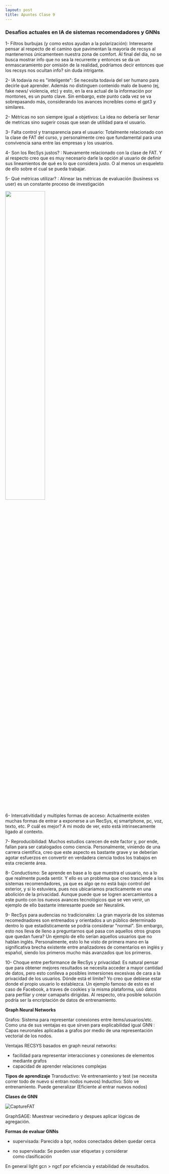 ```yaml
---
layout: post
title: Apuntes Clase 9
---
```


### Desafíos actuales en IA de sistemas recomendadores y GNNs

1- Filtros burbujas (y como estos ayudan a la polarización): Interesante pensar al respecto de el camino que pavimentan la mayoría de recsys al mantenernos únicamenteen nuestra zona de comfort. Al final del día, no se busca mostrar info que no sea la recurrente y entonces se da un enmascaramiento por omisión de la realidad, podríamos decir entonces que los recsys nos ocultan info? sin duda intrigante.

2- IA todavia no es "inteligente": Se necesita todavia del ser humano para decirle qué aprender. Además no distinguen contenido malo de bueno (ej, fake news/ violencia, etc) y esto, en la era actual de la información por montones, es un punto clave. Sin embargo, este punto cada vez se va sobrepasando más, considerando los avances increíbles como el gpt3 y similares.

2- Métricas no son siempre igual a objetivos: La idea no debería ser llenar de metricas sino sugerir cosas que sean de utilidad para el usuario.

3- Falta control y transparencia para el usuario: Totalmente relacionado con la clase de FAT del curso, y personalmente creo que fundamental para una convivencia sana entre las empresas y los usuarios.

4- Son los RecSys justos? : Nuevamente relacionado con la clase de FAT. Y al respecto creo que es muy necesario darle la opción al usuario de definir sus lineamientos de qué es lo que considera justo. O al menos un esqueleto de ello sobre el cual se pueda trabajar.

5- Qué métricas utilizar? : Alinear las métricas de evaluación (business vs user) es un constante proceso de investigación

<img src="https://user-images.githubusercontent.com/63074428/208341369-53917cba-321e-4d97-8334-5925f30dadde.png" width=50% />
<!-- ![CaptureFAT](https://user-images.githubusercontent.com/63074428/208341369-53917cba-321e-4d97-8334-5925f30dadde.PNG) -->

6- Intercativitidad y multiples formas de acceso: Actualmente existen muchas formas de entrar a exponerse a un RecSys, ej smartphone, pc, voz, texto, etc. P cuál es mejor? A mi modo de ver, esto está intrinsecamente ligado al contexto.

7- Reproducibilidad: Muchos estudios carecen de este factor y, por ende, fallan para ser catalogados como ciencia. Personalmente, viniendo de una carrera científica, creo que este aspecto es bastante grave y se deberían agotar esfuerzos en convertir en verdadera ciencia todos los trabajos en esta creciente área.

8- Conductismo: Se aprende en base a lo que muestra el usuario, no a lo que realmente pueda sentir. Y ello es un problema que creo trasciende a los sistemas recomendadores, ya que es algo qe no está bajo control del exterior, y si lo estuviera, pues nos ubicariamos practicamente en una abolición de la privacidad. Aunque puede que se logren acercamientos a este punto con los nuevos avances tecnológicos que se ven venir, un ejemplo de ello bastante interesante puede ser Neuralink.

9- RecSys para audencias no tradicionales: La gran mayoría de los sistemas recomednadores son entrenados y orientados a un público determinado dentro lo que estadísticamente se podría considerar "normal". Sin embargo, esto nos lleva de lleno a preguntarnos qué pasa con aquellos otros grupos que quedan fuera? Un ejemplo de ello serían aquellos usuarios que no hablan inglés. Personalmente, esto lo he visto de primera mano en la significativa brecha existente entre analizadores de comentarios en inglés y español, siendo los primeros mucho más avanzados que los primeros.  
 
 10- Choque entre performance de RecSys y privacidad: Es natural pensar que para obtener mejores resultados se necesita acceder a mayor cantidad de datos, pero esto conlleva a posibles inmersiones excesivas de cara a la privacidad de los usuarios. Dónde está el límite? Yo creo que debiese estar donde el propio usuario lo establezca. Un ejemplo famoso de esto es el caso de Facebook, a traves de cookies y la misma plataforma, usó datos para perfilar y crear camapañs dirigidas. Al respecto, otra posible solución podría ser la encriptación de datos de entrenamiento.
 
 **Graph Neural Networks**
 
Grafos: Sistema para representar conexiones entre items/usuarios/etc. Como una de sus ventajas es que sirven para explicabilidad igual
GNN : Capas neuronales aplicadas a grafos por medio de una representación vectorial de los nodos.
 
 Ventajas RECSYS basados en graph neural networks:
 * facilidad para representar interacciones y conexiones de elementos mediante grafos
 * capacidad de aprender relaciones complejas
 
 **Tipos de aprendizaje**
 Transductivo: Ve entrenamiento y test (se necesita correr todo de nuevo si entran nodos nuevos)
 Inductivo: Sólo ve entrenamiento. Puede generalizar (Eficiente al entrar nuevos nodos)
 
 **Clases de GNN**
 
<!--  <img src="https://user-images.githubusercontent.com/63074428/208349926-1b699e96-cb72-4875-b715-257657116555.PNG" width=50% /> -->
![CaptureFAT](https://user-images.githubusercontent.com/63074428/208349926-1b699e96-cb72-4875-b715-257657116555.PNG)

 GraphSAGE: Muestrear vecinedario y despues aplicar lógicas de agregación. 
 
 
 **Formas de evaluar GNNs**
 - supervisada: Parecido a bpr, nodos conectados deben quedar cerca

 - no supervisada: Se pueden usar etiquetas y considerar como clasificación
 
 En general light gcn > ngcf por eficiencia y estabilidad de resultados.

